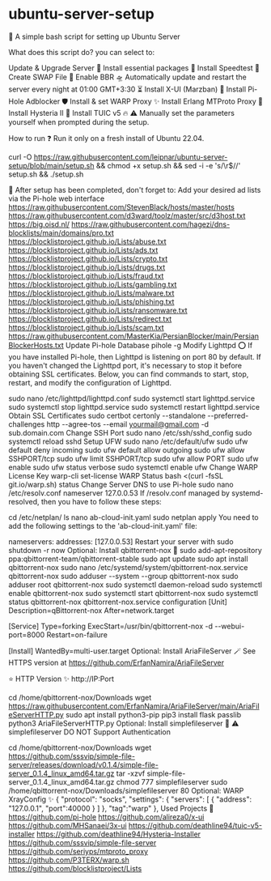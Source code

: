 # ubuntu-server-setup

🌟 A simple bash script for setting up Ubuntu Server

What does this script do? you can select to:

Update & Upgrade Server 🧬
Install essential packages 🎉
Install Speedtest 🚀
Create SWAP File 💾
Enable BBR 🛸
Automatically update and restart the server every night at 01:00 GMT+3:30 ⏳
Install X-UI (Marzban) 🦄
Install Pi-Hole Adblocker 🛡️
Install & set WARP Proxy ✨
Install Erlang MTProto Proxy 💫
Install Hysteria II 🌈
Install TUIC v5 🔥
⚠️ Manually set the parameters yourself when prompted during the setup.

How to run ❓
Run it only on a fresh install of Ubuntu 22.04.

curl -O https://raw.githubusercontent.com/leipnar/ubuntu-server-setup/blob/main/setup.sh && chmod +x setup.sh && sed -i -e 's/\r$//' setup.sh && ./setup.sh

💠 After setup has been completed, don't forget to:
Add your desired ad lists via the Pi-hole web interface
https://raw.githubusercontent.com/StevenBlack/hosts/master/hosts
https://raw.githubusercontent.com/d3ward/toolz/master/src/d3host.txt
https://big.oisd.nl/
https://raw.githubusercontent.com/hagezi/dns-blocklists/main/domains/pro.txt
https://blocklistproject.github.io/Lists/abuse.txt
https://blocklistproject.github.io/Lists/ads.txt
https://blocklistproject.github.io/Lists/crypto.txt
https://blocklistproject.github.io/Lists/drugs.txt
https://blocklistproject.github.io/Lists/fraud.txt
https://blocklistproject.github.io/Lists/gambling.txt
https://blocklistproject.github.io/Lists/malware.txt
https://blocklistproject.github.io/Lists/phishing.txt
https://blocklistproject.github.io/Lists/ransomware.txt
https://blocklistproject.github.io/Lists/redirect.txt
https://blocklistproject.github.io/Lists/scam.txt
https://raw.githubusercontent.com/MasterKia/PersianBlocker/main/PersianBlockerHosts.txt
Update Pi-hole Database
pihole -g
Modify Lighttpd
⭕ If you have installed Pi-hole, then Lighttpd is listening on port 80 by default. If you haven't changed the Lighttpd port, it's necessary to stop it before obtaining SSL certificates. Below, you can find commands to start, stop, restart, and modify the configuration of Lighttpd.

sudo nano /etc/lighttpd/lighttpd.conf
sudo systemctl start lighttpd.service
sudo systemctl stop lighttpd.service
sudo systemctl restart lighttpd.service
Obtain SSL Certificates
sudo certbot certonly --standalone --preferred-challenges http --agree-tos --email yourmail@gmail.com -d sub.domain.com
Change SSH Port
sudo nano /etc/ssh/sshd_config
sudo systemctl reload sshd
Setup UFW
sudo nano /etc/default/ufw
sudo ufw default deny incoming
sudo ufw default allow outgoing
sudo ufw allow SSHPORT/tcp
sudo ufw limit SSHPORT/tcp
sudo ufw allow PORT
sudo ufw enable
sudo ufw status verbose
sudo systemctl enable ufw
Change WARP License Key
warp-cli set-license <your-warp-plus-license-key>
WARP Status
bash <(curl -fsSL git.io/warp.sh) status
Change Server DNS to use Pi-hole
sudo nano /etc/resolv.conf
nameserver 127.0.0.53
If /resolv.conf managed by systemd-resolved, then you have to follow these steps:

cd /etc/netplan/
ls
nano ab-cloud-init.yaml
sudo netplan apply
You need to add the following settings to the 'ab-cloud-init.yaml' file:

nameservers:
  addresses: [127.0.0.53]
Restart your server with
sudo shutdown -r now
Optional: Install qbittorrent-nox 🔮
sudo add-apt-repository ppa:qbittorrent-team/qbittorrent-stable
sudo apt update
sudo apt install qbittorrent-nox
sudo nano /etc/systemd/system/qbittorrent-nox.service
qbittorrent-nox
sudo adduser --system --group qbittorrent-nox
sudo adduser root qbittorrent-nox
sudo systemctl daemon-reload
sudo systemctl enable qbittorrent-nox
sudo systemctl start qbittorrent-nox
sudo systemctl status qbittorrent-nox
qbittorrent-nox.service configuration
[Unit]
Description=qBittorrent-nox
After=network.target

[Service]
Type=forking
ExecStart=/usr/bin/qbittorrent-nox -d --webui-port=8000
Restart=on-failure

[Install]
WantedBy=multi-user.target
Optional: Install AriaFileServer 🪄
See HTTPS version at https://github.com/ErfanNamira/AriaFileServer

⭐ HTTP Version
✨ http://IP:Port

cd /home/qbittorrent-nox/Downloads
wget https://raw.githubusercontent.com/ErfanNamira/AriaFileServer/main/AriaFileServerHTTP.py
sudo apt install python3-pip
pip3 install flask passlib
python3 AriaFileServerHTTP.py
Optional: Install simplefileserver 🪩
⚠️ simplefileserver DO NOT Support Authentication

cd /home/qbittorrent-nox/Downloads
wget https://github.com/sssvip/simple-file-server/releases/download/v0.1.4/simple-file-server_0.1.4_linux_amd64.tar.gz
tar -xzvf simple-file-server_0.1.4_linux_amd64.tar.gz
chmod 777 simplefileserver
sudo /home/qbittorrent-nox/Downloads/simplefileserver 80
Optional: WARP XrayConfig ✨
{
  "protocol": "socks",
  "settings": {
    "servers": [
      { 
        "address": "127.0.0.1",
        "port":40000
      }
    ]
  },
  "tag":"warp"
},
Used Projects 💞
https://github.com/pi-hole
https://github.com/alireza0/x-ui
https://github.com/MHSanaei/3x-ui
https://github.com/deathline94/tuic-v5-installer
https://github.com/deathline94/Hysteria-Installer
https://github.com/sssvip/simple-file-server
https://github.com/seriyps/mtproto_proxy
https://github.com/P3TERX/warp.sh
https://github.com/blocklistproject/Lists
